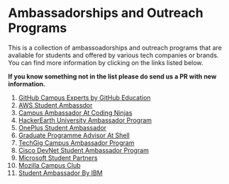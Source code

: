 # Ambassadorships and Outreach Programs

This is a collection of ambassoadorships and outreach programs that are avaliable for students and offered by various tech companies or brands. You can find more information by clicking on the links listed below. 

**If you know something not in the list please do send us a PR with new information.**

1. [GitHub Campus Experts by GitHub Education](https://education.github.com/students/experts)
2. [AWS Student Ambassdor](https://aws.amazon.com/education/awseducate/student-ambassador-program/)
3. [Campus Ambassador At Coding Ninjas](https://www.codingninjas.com/blog/tag/campus-ambassador/)
4. [HackerEarth University Ambassador Program](https://www.hackerearth.com/university/)
5. [OnePlus Student Ambassador](https://www.oneplus.in/campus)
6. [Graduate Programme Advisor At Shell](https://www.shell.com/careers/about-careers-at-shell/shell-graduate-programme.htmla)
7. [TechGig Campus Ambassador Program](https://www.techgig.com/campus-ambassador)
8. [Cisco DevNet Student Ambassador Program](https://developer.cisco.com/site/student/)
9. [Microsoft Student Partners](https://studentambassadors.microsoft.com/en-us)
10. [Mozilla Campus Club](https://campus.mozilla.community)
11. [Student Ambassador By IBM](https://www.ibm.com/developerworks/champion/students.html)
